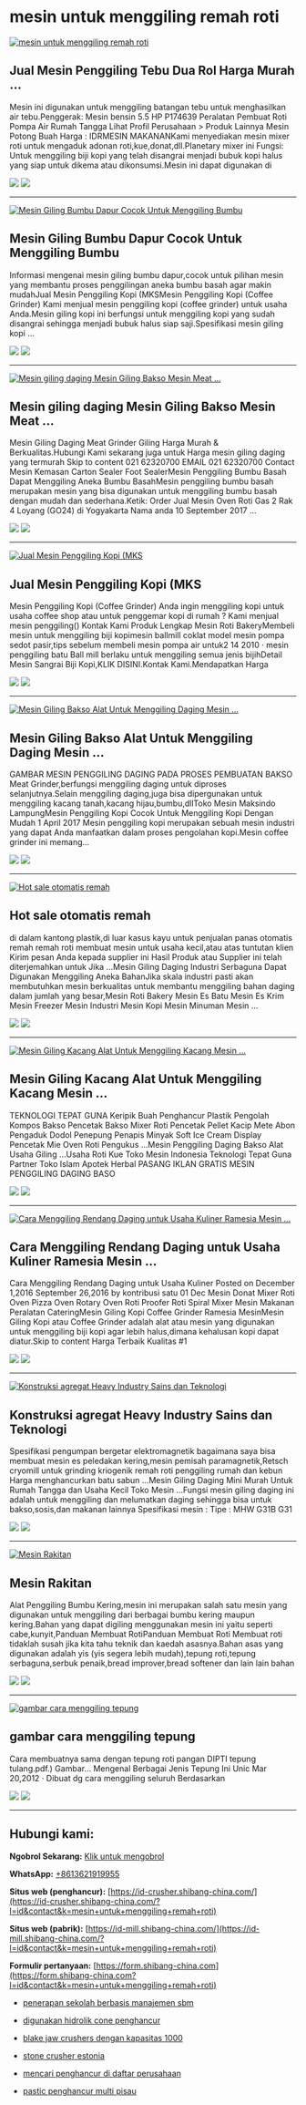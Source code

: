 # mesin untuk menggiling remah roti

<a href="https://swt.shibang-china.com/?l=id&img&k=mesin+untuk+menggiling+remah+roti" target="_blank">![mesin untuk menggiling remah roti](http://static.shibang-china.com/all-800x300/319.jpg)</a>

## Jual Mesin Penggiling Tebu Dua Rol Harga Murah …
Mesin ini digunakan untuk menggiling batangan tebu untuk menghasilkan air tebu.Penggerak: Mesin bensin 5.5 HP P174639 Peralatan Pembuat Roti Pompa Air Rumah Tangga Lihat Profil Perusahaan > Produk Lainnya Mesin Potong Buah Harga : IDRMESIN MAKANANKami menyediakan mesin mixer roti untuk mengaduk adonan roti,kue,donat,dll.Planetary mixer ini Fungsi: Untuk menggiling biji kopi yang telah disangrai menjadi bubuk kopi halus yang siap untuk dikema atau dikonsumsi.Mesin ini dapat digunakan di


<a href="https://whatsapp.shibangsoft.com/WhatsApp.php" target="_blank" title="WhatsApp">![](http://static.shibang-china.com/icon/whatsapp.png)</a> <a href="https://swt.shibang-china.com/?l=id&icon&k=mesin+untuk+menggiling+remah+roti" target="_blank">![](http://static.shibang-china.com/icon/chat-id.png)</a>

---

<a href="https://swt.shibang-china.com/?l=id&img&k=mesin+untuk+menggiling+remah+roti" target="_blank">![Mesin Giling Bumbu Dapur Cocok Untuk Menggiling Bumbu](http://static.shibang-china.com/all-800x300/469.jpg)</a>

## Mesin Giling Bumbu Dapur Cocok Untuk Menggiling Bumbu
Informasi mengenai mesin giling bumbu dapur,cocok untuk pilihan mesin yang membantu proses penggilingan aneka bumbu basah agar makin mudahJual Mesin Penggiling Kopi (MKSMesin Penggiling Kopi (Coffee Grinder) Kami menjual mesin penggiling kopi (coffee grinder) untuk usaha Anda.Mesin giling kopi ini berfungsi untuk menggiling kopi yang sudah disangrai sehingga menjadi bubuk halus siap saji.Spesifikasi mesin giling kopi …


<a href="https://whatsapp.shibangsoft.com/WhatsApp.php" target="_blank" title="WhatsApp">![](http://static.shibang-china.com/icon/whatsapp.png)</a> <a href="https://swt.shibang-china.com/?l=id&icon&k=mesin+untuk+menggiling+remah+roti" target="_blank">![](http://static.shibang-china.com/icon/chat-id.png)</a>

---

<a href="https://swt.shibang-china.com/?l=id&img&k=mesin+untuk+menggiling+remah+roti" target="_blank">![Mesin giling daging Mesin Giling Bakso Mesin Meat …](http://static.shibang-china.com/all-800x300/1063.jpg)</a>

## Mesin giling daging Mesin Giling Bakso Mesin Meat …
Mesin Giling Daging Meat Grinder Giling Harga Murah & Berkualitas.Hubungi Kami sekarang juga untuk Harga mesin giling daging yang termurah Skip to content 021 62320700 EMAIL 021 62320700 Contact Mesin Kemasan Carton Sealer Foot SealerMesin Penggiling Bumbu Basah Dapat Menggiling Aneka Bumbu BasahMesin penggiling bumbu basah merupakan mesin yang bisa digunakan untuk menggiling bumbu basah dengan mudah dan sederhana.Ketik: Order  Jual Mesin Oven Roti Gas 2 Rak 4 Loyang (GO24) di Yogyakarta Nama anda 10 September 2017 …


<a href="https://whatsapp.shibangsoft.com/WhatsApp.php" target="_blank" title="WhatsApp">![](http://static.shibang-china.com/icon/whatsapp.png)</a> <a href="https://swt.shibang-china.com/?l=id&icon&k=mesin+untuk+menggiling+remah+roti" target="_blank">![](http://static.shibang-china.com/icon/chat-id.png)</a>

---

<a href="https://swt.shibang-china.com/?l=id&img&k=mesin+untuk+menggiling+remah+roti" target="_blank">![Jual Mesin Penggiling Kopi (MKS](http://static.shibang-china.com/all-800x300/546.jpg)</a>

## Jual Mesin Penggiling Kopi (MKS
Mesin Penggiling Kopi (Coffee Grinder) Anda ingin menggiling kopi untuk usaha coffee shop atau untuk penggemar kopi di rumah ? Kami menjual mesin penggiling() Kontak Kami Produk Lengkap Mesin Roti BakeryMembeli mesin untuk menggiling biji kopimesin ballmill coklat model mesin pompa sedot pasir,tips sebelum membeli mesin pompa air untuk2 14 2010 · mesin penggiling batu Ball mill berlaku untuk menggiling semua jenis bijihDetail Mesin Sangrai Biji Kopi,KLIK DISINI.Kontak Kami.Mendapatkan Harga


<a href="https://whatsapp.shibangsoft.com/WhatsApp.php" target="_blank" title="WhatsApp">![](http://static.shibang-china.com/icon/whatsapp.png)</a> <a href="https://swt.shibang-china.com/?l=id&icon&k=mesin+untuk+menggiling+remah+roti" target="_blank">![](http://static.shibang-china.com/icon/chat-id.png)</a>

---

<a href="https://swt.shibang-china.com/?l=id&img&k=mesin+untuk+menggiling+remah+roti" target="_blank">![Mesin Giling Bakso Alat Untuk Menggiling Daging Mesin …](http://static.shibang-china.com/all-800x300/845.jpg)</a>

## Mesin Giling Bakso Alat Untuk Menggiling Daging Mesin …
GAMBAR MESIN PENGGILING DAGING PADA PROSES PEMBUATAN BAKSO Meat Grinder,berfungsi menggiling daging untuk diproses selanjutnya.Selain menggiling daging,juga bisa dipergunakan untuk menggiling kacang tanah,kacang hijau,bumbu,dllToko Mesin Maksindo LampungMesin Penggiling Kopi Cocok Untuk Menggiling Kopi Dengan Mudah 1 April 2017 Mesin penggiling kopi merupakan sebuah mesin industri yang dapat Anda manfaatkan dalam proses pengolahan kopi.Mesin coffee grinder ini memang…


<a href="https://whatsapp.shibangsoft.com/WhatsApp.php" target="_blank" title="WhatsApp">![](http://static.shibang-china.com/icon/whatsapp.png)</a> <a href="https://swt.shibang-china.com/?l=id&icon&k=mesin+untuk+menggiling+remah+roti" target="_blank">![](http://static.shibang-china.com/icon/chat-id.png)</a>

---

<a href="https://swt.shibang-china.com/?l=id&img&k=mesin+untuk+menggiling+remah+roti" target="_blank">![Hot sale otomatis remah](http://static.shibang-china.com/all-800x300/1394.jpg)</a>

## Hot sale otomatis remah
di dalam kantong plastik,di luar kasus kayu untuk penjualan panas otomatis remah remah roti membuat mesin untuk usaha kecil,atau atas tuntutan klien Kirim pesan Anda kepada supplier ini Hasil Produk atau Supplier ini telah diterjemahkan untuk Jika …Mesin Giling Daging Industri Serbaguna Dapat Digunakan Menggiling Aneka BahanJika skala industri pasti akan membutuhkan mesin berkualitas untuk membantu menggiling bahan daging dalam jumlah yang besar,Mesin Roti Bakery Mesin Es Batu Mesin Es Krim Mesin Freezer Mesin Industri Mesin Kopi Mesin Minuman Mesin …


<a href="https://whatsapp.shibangsoft.com/WhatsApp.php" target="_blank" title="WhatsApp">![](http://static.shibang-china.com/icon/whatsapp.png)</a> <a href="https://swt.shibang-china.com/?l=id&icon&k=mesin+untuk+menggiling+remah+roti" target="_blank">![](http://static.shibang-china.com/icon/chat-id.png)</a>

---

<a href="https://swt.shibang-china.com/?l=id&img&k=mesin+untuk+menggiling+remah+roti" target="_blank">![Mesin Giling Kacang Alat Untuk Menggiling Kacang Mesin …](http://static.shibang-china.com/all-800x300/1481.jpg)</a>

## Mesin Giling Kacang Alat Untuk Menggiling Kacang Mesin …
TEKNOLOGI TEPAT GUNA Keripik Buah Penghancur Plastik Pengolah Kompos Bakso Pencetak Bakso Mixer Roti Pencetak Pellet Kacip Mete Abon Pengaduk Dodol Penepung Penapis Minyak Soft Ice Cream Display Pencetak Mie Oven Roti Pengukus …Mesin Penggiling Daging Bakso Alat Usaha Giling …Usaha Roti Kue Toko Mesin Indonesia Teknologi Tepat Guna Partner Toko Islam Apotek Herbal PASANG IKLAN GRATIS MESIN PENGGILING DAGING BASO


<a href="https://whatsapp.shibangsoft.com/WhatsApp.php" target="_blank" title="WhatsApp">![](http://static.shibang-china.com/icon/whatsapp.png)</a> <a href="https://swt.shibang-china.com/?l=id&icon&k=mesin+untuk+menggiling+remah+roti" target="_blank">![](http://static.shibang-china.com/icon/chat-id.png)</a>

---

<a href="https://swt.shibang-china.com/?l=id&img&k=mesin+untuk+menggiling+remah+roti" target="_blank">![Cara Menggiling Rendang Daging untuk Usaha Kuliner Ramesia Mesin …](http://static.shibang-china.com/all-800x300/182.jpg)</a>

## Cara Menggiling Rendang Daging untuk Usaha Kuliner Ramesia Mesin …
Cara Menggiling Rendang Daging untuk Usaha Kuliner Posted on December 1,2016 September 26,2016 by kontribusi satu 01 Dec Mesin Donat Mixer Roti Oven Pizza Oven Rotary Oven Roti Proofer Roti Spiral Mixer Mesin Makanan Peralatan CateringMesin Giling Kopi Coffee Grinder Ramesia MesinMesin Giling Kopi atau Coffee Grinder adalah alat atau mesin yang digunakan untuk menggiling biji kopi agar lebih halus,dimana kehalusan kopi dapat diatur.Skip to content Harga Terbaik Kualitas #1


<a href="https://whatsapp.shibangsoft.com/WhatsApp.php" target="_blank" title="WhatsApp">![](http://static.shibang-china.com/icon/whatsapp.png)</a> <a href="https://swt.shibang-china.com/?l=id&icon&k=mesin+untuk+menggiling+remah+roti" target="_blank">![](http://static.shibang-china.com/icon/chat-id.png)</a>

---

<a href="https://swt.shibang-china.com/?l=id&img&k=mesin+untuk+menggiling+remah+roti" target="_blank">![Konstruksi agregat Heavy Industry Sains dan Teknologi](http://static.shibang-china.com/all-800x300/1310.jpg)</a>

## Konstruksi agregat Heavy Industry Sains dan Teknologi
Spesifikasi pengumpan bergetar elektromagnetik bagaimana saya bisa membuat mesin es peledakan kering,mesin pemisah paramagnetik,Retsch cryomill untuk grinding kriogenik remah roti penggiling rumah dan kebun Harga menghancurkan batu sabun …Mesin Giling Daging Mini Murah Untuk Rumah Tangga dan Usaha Kecil Toko Mesin …Fungsi mesin giling daging ini adalah untuk menggiling dan melumatkan daging sehingga bisa untuk bakso,sosis,dan makanan lainnya Spesifikasi mesin : Tipe : MHW G31B G31


<a href="https://whatsapp.shibangsoft.com/WhatsApp.php" target="_blank" title="WhatsApp">![](http://static.shibang-china.com/icon/whatsapp.png)</a> <a href="https://swt.shibang-china.com/?l=id&icon&k=mesin+untuk+menggiling+remah+roti" target="_blank">![](http://static.shibang-china.com/icon/chat-id.png)</a>

---

<a href="https://swt.shibang-china.com/?l=id&img&k=mesin+untuk+menggiling+remah+roti" target="_blank">![Mesin Rakitan](http://static.shibang-china.com/all-800x300/1032.jpg)</a>

## Mesin Rakitan
Alat Penggiling Bumbu Kering,mesin ini merupakan salah satu mesin yang digunakan untuk menggiling dari berbagai bumbu kering maupun kering.Bahan yang dapat digiling menggunakan mesin ini yaitu seperti cabe,kunyit,Panduan Membuat RotiPanduan Membuat Roti Membuat roti tidaklah susah jika kita tahu teknik dan kaedah asasnya.Bahan asas yang digunakan adalah yis (yis segera lebih mudah),tepung roti,tepung serbaguna,serbuk penaik,bread improver,bread softener dan lain lain bahan


<a href="https://whatsapp.shibangsoft.com/WhatsApp.php" target="_blank" title="WhatsApp">![](http://static.shibang-china.com/icon/whatsapp.png)</a> <a href="https://swt.shibang-china.com/?l=id&icon&k=mesin+untuk+menggiling+remah+roti" target="_blank">![](http://static.shibang-china.com/icon/chat-id.png)</a>

---

<a href="https://swt.shibang-china.com/?l=id&img&k=mesin+untuk+menggiling+remah+roti" target="_blank">![gambar cara menggiling tepung](http://static.shibang-china.com/all-800x300/694.jpg)</a>

## gambar cara menggiling tepung
Cara membuatnya sama dengan tepung roti pangan DIPTI tepung tulang.pdf.) Gambar… Mengenal Berbagai Jenis Tepung Ini Unic Mar 20,2012 · Dibuat dg cara menggiling seluruh Berdasarkan

<a href="https://whatsapp.shibangsoft.com/WhatsApp.php" target="_blank" title="WhatsApp">![](http://static.shibang-china.com/icon/whatsapp.png)</a> <a href="https://swt.shibang-china.com/?l=id&icon&k=mesin+untuk+menggiling+remah+roti" target="_blank">![](http://static.shibang-china.com/icon/chat-id.png)</a>

---
## Hubungi kami:

**Ngobrol Sekarang:** [Klik untuk mengobrol](https://swt.shibang-china.com?l=id&contact&k=mesin+untuk+menggiling+remah+roti)

**WhatsApp:**  [+8613621919955](https://whatsapp.shibangsoft.com/WhatsApp.php)

**Situs web (penghancur):** [https://id-crusher.shibang-china.com/](https://id-crusher.shibang-china.com/?l=id&contact&k=mesin+untuk+menggiling+remah+roti)

**Situs web (pabrik):** [https://id-mill.shibang-china.com/](https://id-mill.shibang-china.com/?l=id&contact&k=mesin+untuk+menggiling+remah+roti)

**Formulir pertanyaan:** [https://form.shibang-china.com](https://form.shibang-china.com?l=id&contact&k=mesin+untuk+menggiling+remah+roti)

* [penerapan sekolah berbasis manajemen sbm](../28/penerapan%20sekolah%20berbasis%20manajemen%20sbm.md)

* [digunakan hidrolik cone penghancur](../22/digunakan%20hidrolik%20cone%20penghancur.md)

* [blake jaw crushers dengan kapasitas 1000](../19/blake%20jaw%20crushers%20dengan%20kapasitas%201000.md)

* [stone crusher estonia](../20/stone%20crusher%20estonia.md)

* [mencari penghancur di daftar perusahaan](../28/mencari%20penghancur%20di%20daftar%20perusahaan.md)

* [pastic penghancur multi pisau](../24/pastic%20penghancur%20multi%20pisau.md)
